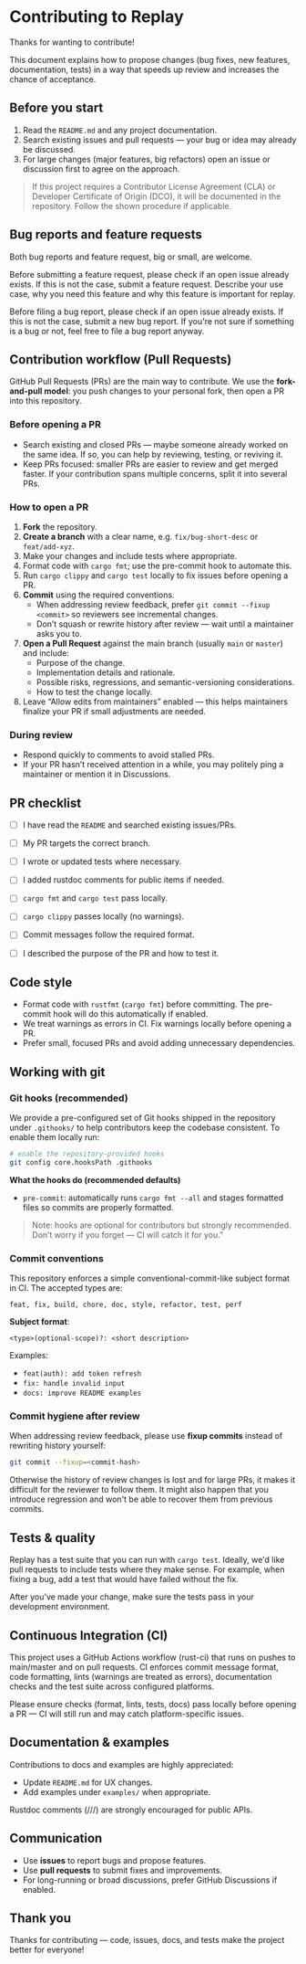 # Contributing to Replay

Thanks for wanting to contribute!

This document explains how to propose changes (bug fixes, new features, documentation, tests) in a way that speeds up review and increases the chance of acceptance.


## Before you start

1. Read the `README.md` and any project documentation.
2. Search existing issues and pull requests — your bug or idea may already be discussed.
3. For large changes (major features, big refactors) open an issue or discussion first to agree on the approach.

> If this project requires a Contributor License Agreement (CLA) or Developer Certificate of Origin (DCO), it will be documented in the repository. Follow the shown procedure if applicable.


## Bug reports and feature requests

Both bug reports and feature request, big or small, are welcome.

Before submitting a feature request, please check if an open issue already exists. If this is not the case, submit a feature request. Describe your use case, why you need this feature and why this feature is important for replay.

Before filing a bug report, please check if an open issue already exists. If this is not the case, submit a new bug report. If you're not sure if something is a bug or not, feel free to file a bug report anyway.


## Contribution workflow (Pull Requests)

GitHub Pull Requests (PRs) are the main way to contribute. We use the **fork-and-pull model**: you push changes to your personal fork, then open a PR into this repository.

### Before opening a PR
- Search existing and closed PRs — maybe someone already worked on the same idea. If so, you can help by reviewing, testing, or reviving it.
- Keep PRs focused: smaller PRs are easier to review and get merged faster. If your contribution spans multiple concerns, split it into several PRs.

### How to open a PR
1. **Fork** the repository.
2. **Create a branch** with a clear name, e.g. `fix/bug-short-desc` or `feat/add-xyz`.
3. Make your changes and include tests where appropriate.
4. Format code with `cargo fmt`; use the pre-commit hook to automate this.
5. Run `cargo clippy` and `cargo test` locally to fix issues before opening a PR.
6. **Commit** using the required conventions.
   - When addressing review feedback, prefer `git commit --fixup <commit>` so reviewers see incremental changes.
   - Don’t squash or rewrite history after review — wait until a maintainer asks you to.
7. **Open a Pull Request** against the main branch (usually `main` or `master`) and include:
   - Purpose of the change.
   - Implementation details and rationale.
   - Possible risks, regressions, and semantic-versioning considerations.
   - How to test the change locally.
8. Leave “Allow edits from maintainers” enabled — this helps maintainers finalize your PR if small adjustments are needed.

### During review
- Respond quickly to comments to avoid stalled PRs.
- If your PR hasn’t received attention in a while, you may politely ping a maintainer or mention it in Discussions.


## PR checklist

* [ ] I have read the `README` and searched existing issues/PRs.
* [ ] My PR targets the correct branch.
* [ ] I wrote or updated tests where necessary.
* [ ] I added rustdoc comments for public items if needed.
* [ ] `cargo fmt` and `cargo test` pass locally.
* [ ] `cargo clippy` passes locally (no warnings).
* [ ] Commit messages follow the required format.
* [ ] I described the purpose of the PR and how to test it.


## Code style

* Format code with `rustfmt` (`cargo fmt`) before committing. The pre-commit hook will do this automatically if enabled.
* We treat warnings as errors in CI. Fix warnings locally before opening a PR.
* Prefer small, focused PRs and avoid adding unnecessary dependencies.

## Working with git
### Git hooks (recommended)

We provide a pre-configured set of Git hooks shipped in the repository under `.githooks/` to help contributors keep the codebase consistent. To enable them locally run:

```sh
# enable the repository-provided hooks
git config core.hooksPath .githooks
```

**What the hooks do (recommended defaults)**

* `pre-commit`: automatically runs `cargo fmt --all` and stages formatted files so commits are properly formatted.



> Note: hooks are optional for contributors but strongly recommended. Don’t worry if you forget — CI will catch it for you.”

### Commit conventions

This repository enforces a simple conventional-commit-like subject format in CI. The accepted types are:

```
feat, fix, build, chore, doc, style, refactor, test, perf
```

**Subject format**:

```
<type>(optional-scope)?: <short description>
```

Examples:

* `feat(auth): add token refresh`
* `fix: handle invalid input`
* `docs: improve README examples`


### Commit hygiene after review

When addressing review feedback, please use **fixup commits** instead of rewriting history yourself:

```sh
git commit --fixup=<commit-hash>
```

Otherwise the history of review changes is lost and for large PRs, it makes it difficult for the reviewer to follow them. It might also happen that you introduce regression and won't be able to recover them from previous commits.


## Tests & quality
Replay has a test suite that you can run with `cargo test`. Ideally, we'd like pull requests to include tests where they make sense. For example, when fixing a bug, add a test that would have failed without the fix.

After you've made your change, make sure the tests pass in your development environment.


## Continuous Integration (CI)

This project uses a GitHub Actions workflow (rust-ci) that runs on pushes to main/master and on pull requests. CI enforces commit message format, code formatting, lints (warnings are treated as errors), documentation checks and the test suite across configured platforms.

Please ensure checks (format, lints, tests, docs) pass locally before opening a PR — CI will still run and may catch platform-specific issues.





## Documentation & examples

Contributions to docs and examples are highly appreciated:

* Update `README.md` for UX changes.
* Add examples under `examples/` when appropriate.

Rustdoc comments (///) are strongly encouraged for public APIs.

## Communication

* Use **issues** to report bugs and propose features.
* Use **pull requests** to submit fixes and improvements.
* For long-running or broad discussions, prefer GitHub Discussions if enabled.



## Thank you

Thanks for contributing — code, issues, docs, and tests make the project better for everyone!
